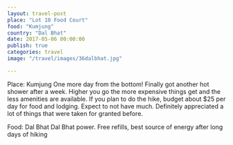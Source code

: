 ```yaml
---
layout: travel-post
place: "Lot 10 Food Court"
food: "Kumjung"
country: "Dal Bhat"
date: 2017-05-06 00:00:00
publish: true
categories: travel
image: "/travel/images/36dalbhat.jpg"

---
```


Place: Kumjung
One more day from the bottom!
Finally got another hot shower after a week. Higher you go the more expensive things get and the less amenities are available. If you plan to do the hike, budget about $25 per day for food and lodging. Expect to not have much. Definitely appreciated a lot of things that were taken for granted before.

Food: Dal Bhat
Dal Bhat power. Free refills, best source of energy after long days of hiking